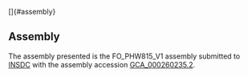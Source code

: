 []{#assembly}

Assembly
--------

The assembly presented is the FO\_PHW815\_V1 assembly submitted to
[INSDC](http://www.insdc.org) with the assembly accession
[GCA\_000260235.2](http://www.ebi.ac.uk/ena/data/view/GCA_000260235.2).
